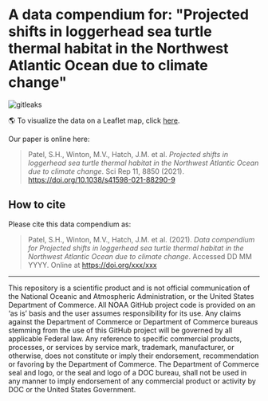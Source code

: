 # A data compendium for: "Projected shifts in loggerhead sea turtle thermal habitat in the Northwest Atlantic Ocean due to climate change"

![gitleaks](https://github.com/jmhatch-NOAA/READ-PSB-TE-Patel_et_al_2021_sci_rep/actions/workflows/secretScan.yml/badge.svg)

:earth_americas: To visualize the data on a Leaflet map, click [here]( https://jmhatch-noaa.github.io/READ-PSB-TE-Patel_et_al_2021_sci_rep/).

Our paper is online here:

> Patel, S.H., Winton, M.V., Hatch, J.M. et al. *Projected shifts in loggerhead sea turtle thermal habitat in the Northwest Atlantic Ocean due to climate change*. Sci Rep 11, 8850 (2021). <https://doi.org/10.1038/s41598-021-88290-9>
>

## How to cite

Please cite this data compendium as:

> Patel, S.H., Winton, M.V., Hatch, J.M. et al. (2021). *Data compendium for Projected shifts in loggerhead sea turtle thermal habitat in the Northwest Atlantic Ocean due to climate change*. Accessed DD MM YYYY. Online at <https://doi.org/xxx/xxx>
> 

---
This repository is a scientific product and is not official communication of the National Oceanic and Atmospheric Administration, or the United States Department of Commerce. All NOAA GitHub project code is provided on an ‘as is’ basis and the user assumes responsibility for its use. Any claims against the Department of Commerce or Department of Commerce bureaus stemming from the use of this GitHub project will be governed by all applicable Federal law. Any reference to specific commercial products, processes, or services by service mark, trademark, manufacturer, or otherwise, does not constitute or imply their endorsement, recommendation or favoring by the Department of Commerce. The Department of Commerce seal and logo, or the seal and logo of a DOC bureau, shall not be used in any manner to imply endorsement of any commercial product or activity by DOC or the United States Government.
